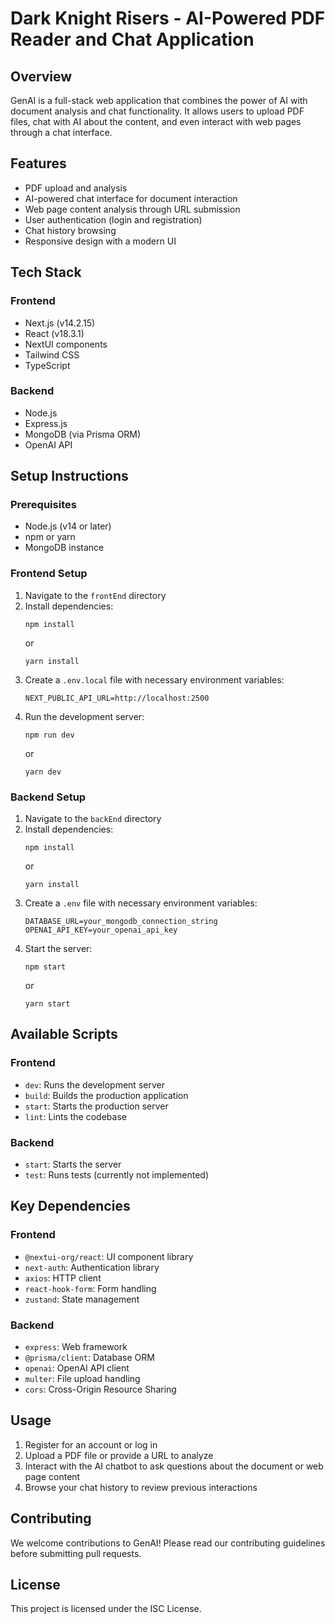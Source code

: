 # Dark Knight Risers - AI-Powered PDF Reader and Chat Application

## Overview
GenAI is a full-stack web application that combines the power of AI with document analysis and chat functionality. It allows users to upload PDF files, chat with AI about the content, and even interact with web pages through a chat interface.

## Features
- PDF upload and analysis
- AI-powered chat interface for document interaction
- Web page content analysis through URL submission
- User authentication (login and registration)
- Chat history browsing
- Responsive design with a modern UI

## Tech Stack
### Frontend
- Next.js (v14.2.15)
- React (v18.3.1)
- NextUI components
- Tailwind CSS
- TypeScript

### Backend
- Node.js
- Express.js
- MongoDB (via Prisma ORM)
- OpenAI API

## Setup Instructions

### Prerequisites
- Node.js (v14 or later)
- npm or yarn
- MongoDB instance

### Frontend Setup
1. Navigate to the `frontEnd` directory
2. Install dependencies:
   ```
   npm install
   ```
   or
   ```
   yarn install
   ```
3. Create a `.env.local` file with necessary environment variables:
   ```
   NEXT_PUBLIC_API_URL=http://localhost:2500
   ```
4. Run the development server:
   ```
   npm run dev
   ```
   or
   ```
   yarn dev
   ```

### Backend Setup
1. Navigate to the `backEnd` directory
2. Install dependencies:
   ```
   npm install
   ```
   or
   ```
   yarn install
   ```
3. Create a `.env` file with necessary environment variables:
   ```
   DATABASE_URL=your_mongodb_connection_string
   OPENAI_API_KEY=your_openai_api_key
   ```
4. Start the server:
   ```
   npm start
   ```
   or
   ```
   yarn start
   ```

## Available Scripts

### Frontend
- `dev`: Runs the development server
- `build`: Builds the production application
- `start`: Starts the production server
- `lint`: Lints the codebase

### Backend
- `start`: Starts the server
- `test`: Runs tests (currently not implemented)

## Key Dependencies

### Frontend
- `@nextui-org/react`: UI component library
- `next-auth`: Authentication library
- `axios`: HTTP client
- `react-hook-form`: Form handling
- `zustand`: State management

### Backend
- `express`: Web framework
- `@prisma/client`: Database ORM
- `openai`: OpenAI API client
- `multer`: File upload handling
- `cors`: Cross-Origin Resource Sharing

## Usage
1. Register for an account or log in
2. Upload a PDF file or provide a URL to analyze
3. Interact with the AI chatbot to ask questions about the document or web page content
4. Browse your chat history to review previous interactions

## Contributing
We welcome contributions to GenAI! Please read our contributing guidelines before submitting pull requests.

## License
This project is licensed under the ISC License.
